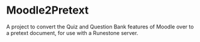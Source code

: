 # Moodle2Pretext

A project to convert the Quiz and Question Bank features of Moodle over to a pretext document, for use with a Runestone server.

